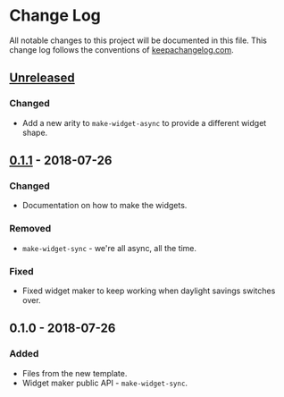 # Change Log
All notable changes to this project will be documented in this file. This change log follows the conventions of [keepachangelog.com](http://keepachangelog.com/).

## [Unreleased]
### Changed
- Add a new arity to `make-widget-async` to provide a different widget shape.

## [0.1.1] - 2018-07-26
### Changed
- Documentation on how to make the widgets.

### Removed
- `make-widget-sync` - we're all async, all the time.

### Fixed
- Fixed widget maker to keep working when daylight savings switches over.

## 0.1.0 - 2018-07-26
### Added
- Files from the new template.
- Widget maker public API - `make-widget-sync`.

[Unreleased]: https://github.com/your-name/github-merge-bot/compare/0.1.1...HEAD
[0.1.1]: https://github.com/your-name/github-merge-bot/compare/0.1.0...0.1.1
